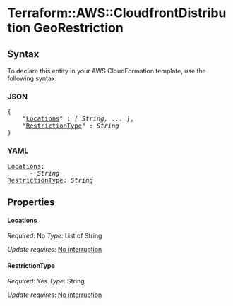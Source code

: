 # Terraform::AWS::CloudfrontDistribution GeoRestriction

## Syntax

To declare this entity in your AWS CloudFormation template, use the following syntax:

### JSON

<pre>
{
    "<a href="#locations" title="Locations">Locations</a>" : <i>[ String, ... ]</i>,
    "<a href="#restrictiontype" title="RestrictionType">RestrictionType</a>" : <i>String</i>
}
</pre>

### YAML

<pre>
<a href="#locations" title="Locations">Locations</a>: <i>
      - String</i>
<a href="#restrictiontype" title="RestrictionType">RestrictionType</a>: <i>String</i>
</pre>

## Properties

#### Locations

_Required_: No
_Type_: List of String

_Update requires_: [No interruption](https://docs.aws.amazon.com/AWSCloudFormation/latest/UserGuide/using-cfn-updating-stacks-update-behaviors.html#update-no-interrupt)

#### RestrictionType

_Required_: Yes
_Type_: String

_Update requires_: [No interruption](https://docs.aws.amazon.com/AWSCloudFormation/latest/UserGuide/using-cfn-updating-stacks-update-behaviors.html#update-no-interrupt)


